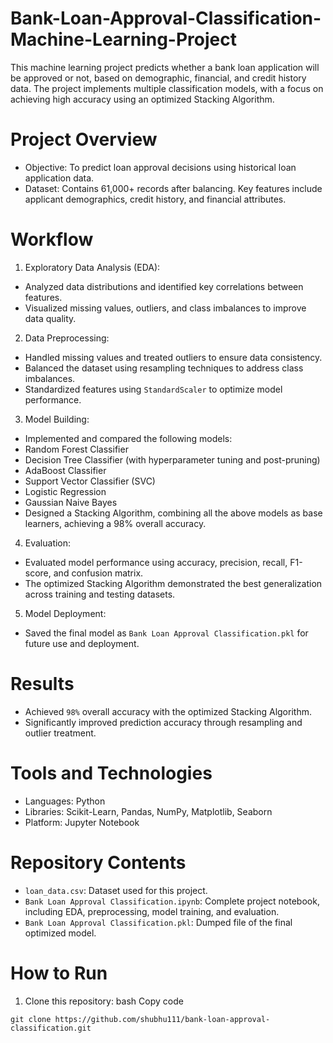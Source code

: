# Bank-Loan-Approval-Classification-Machine-Learning-Project
This machine learning project predicts whether a bank loan application will be approved or not, based on demographic, financial, and credit history data. The project implements multiple classification models, with a focus on achieving high accuracy using an optimized Stacking Algorithm.
# Project Overview
- Objective: To predict loan approval decisions using historical loan application data.
- Dataset: Contains 61,000+ records after balancing. Key features include applicant demographics, credit history, and financial attributes.
# Workflow
1. Exploratory Data Analysis (EDA):
- Analyzed data distributions and identified key correlations between features.
- Visualized missing values, outliers, and class imbalances to improve data quality.
2. Data Preprocessing:
- Handled missing values and treated outliers to ensure data consistency.
- Balanced the dataset using resampling techniques to address class imbalances.
- Standardized features using ```StandardScaler``` to optimize model performance.
3. Model Building:
- Implemented and compared the following models:
- Random Forest Classifier
- Decision Tree Classifier (with hyperparameter tuning and post-pruning)
- AdaBoost Classifier
- Support Vector Classifier (SVC)
- Logistic Regression
- Gaussian Naive Bayes
- Designed a Stacking Algorithm, combining all the above models as base learners, achieving a 98% overall accuracy.
4. Evaluation:
- Evaluated model performance using accuracy, precision, recall, F1-score, and confusion matrix.
- The optimized Stacking Algorithm demonstrated the best generalization across training and testing datasets.
5. Model Deployment:
- Saved the final model as ```Bank Loan Approval Classification.pkl``` for future use and deployment.
# Results
- Achieved ```98%``` overall accuracy with the optimized Stacking Algorithm.
- Significantly improved prediction accuracy through resampling and outlier treatment.
# Tools and Technologies
- Languages: Python
- Libraries: Scikit-Learn, Pandas, NumPy, Matplotlib, Seaborn
- Platform: Jupyter Notebook
# Repository Contents
- ```loan_data.csv```: Dataset used for this project.
- ```Bank Loan Approval Classification.ipynb```: Complete project notebook, including EDA, preprocessing, model training, and evaluation.
- ```Bank Loan Approval Classification.pkl```: Dumped file of the final optimized model.
# How to Run
1. Clone this repository:
bash
Copy code

```
git clone https://github.com/shubhu111/bank-loan-approval-classification.git
```
